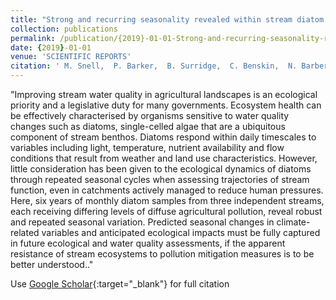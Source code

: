 ```yaml
---
title: "Strong and recurring seasonality revealed within stream diatom assemblages"
collection: publications
permalink: /publication/{2019}-01-01-Strong-and-recurring-seasonality-revealed-within-stream-diatom-assemblages
date: {2019}-01-01
venue: 'SCIENTIFIC REPORTS'
citation: ' M. Snell,  P. Barker,  B. Surridge,  C. Benskin,  N. Barber,  S. Reaney,  W. Tych,  D. Mindham,  A. Large,  S. Burke,  P. Haygarth, &quot;Strong and recurring seasonality revealed within stream diatom assemblages.&quot; SCIENTIFIC REPORTS, {2019}.'
---
```

"Improving stream water quality in agricultural landscapes is an ecological priority and a legislative duty for many governments. Ecosystem health can be effectively characterised by organisms sensitive to water quality changes such as diatoms, single-celled algae that are a ubiquitous component of stream benthos. Diatoms respond within daily timescales to variables including light, temperature, nutrient availability and flow conditions that result from weather and land use characteristics. However, little consideration has been given to the ecological dynamics of diatoms through repeated seasonal cycles when assessing trajectories of stream function, even in catchments actively managed to reduce human pressures. Here, six years of monthly diatom samples from three independent streams, each receiving differing levels of diffuse agricultural pollution, reveal robust and repeated seasonal variation. Predicted seasonal changes in climate-related variables and anticipated ecological impacts must be fully captured in future ecological and water quality assessments, if the apparent resistance of stream ecosystems to pollution mitigation measures is to be better understood.."

Use [Google Scholar](https://scholar.google.com/scholar?q=Strong+and+recurring+seasonality+revealed+within+stream+diatom+assemblages){:target="_blank"} for full citation